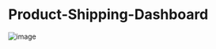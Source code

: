 # Product-Shipping-Dashboard
![image](https://github.com/harshsahu19/Product-Shipping-Dashboard/assets/149066233/23fec086-1472-45ae-9d0e-09cfa108209e)
